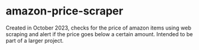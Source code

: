 # amazon-price-scraper
Created in October 2023, checks for the price of amazon items using web scraping and alert if the price goes below a certain amount. Intended to be part of a larger project.
